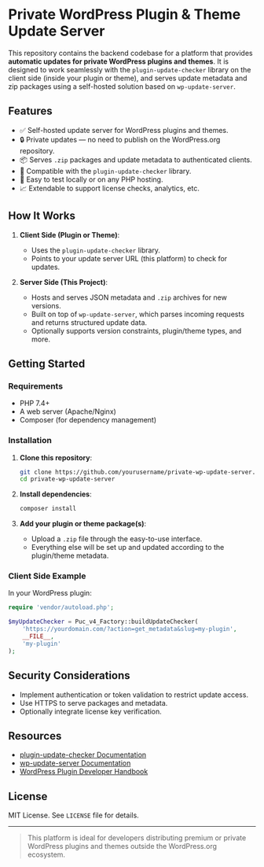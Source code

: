 # Private WordPress Plugin & Theme Update Server

This repository contains the backend codebase for a platform that provides **automatic updates for private WordPress plugins and themes**. It is designed to work seamlessly with the `plugin-update-checker` library on the client side (inside your plugin or theme), and serves update metadata and zip packages using a self-hosted solution based on `wp-update-server`.

## Features

- ✅ Self-hosted update server for WordPress plugins and themes.
- 🔒 Private updates — no need to publish on the WordPress.org repository.
- 📦 Serves `.zip` packages and update metadata to authenticated clients.
- 🧩 Compatible with the `plugin-update-checker` library.
- 🧪 Easy to test locally or on any PHP hosting.
- 📈 Extendable to support license checks, analytics, etc.

## How It Works

1. **Client Side (Plugin or Theme)**:
   - Uses the `plugin-update-checker` library.
   - Points to your update server URL (this platform) to check for updates.

2. **Server Side (This Project)**:
   - Hosts and serves JSON metadata and `.zip` archives for new versions.
   - Built on top of `wp-update-server`, which parses incoming requests and returns structured update data.
   - Optionally supports version constraints, plugin/theme types, and more.

## Getting Started

### Requirements

- PHP 7.4+
- A web server (Apache/Nginx)
- Composer (for dependency management)

### Installation

1. **Clone this repository**:
   ```bash
   git clone https://github.com/yourusername/private-wp-update-server.git
   cd private-wp-update-server
   ```

2. **Install dependencies**:
   ```bash
   composer install
   ```

3. **Add your plugin or theme package(s)**:
   - Upload a `.zip` file through the easy-to-use interface.
   - Everything else will be set up and updated according to the plugin/theme metadata.


### Client Side Example

In your WordPress plugin:

```php
require 'vendor/autoload.php';

$myUpdateChecker = Puc_v4_Factory::buildUpdateChecker(
    'https://yourdomain.com/?action=get_metadata&slug=my-plugin',
    __FILE__,
    'my-plugin'
);
```

## Security Considerations

- Implement authentication or token validation to restrict update access.
- Use HTTPS to serve packages and metadata.
- Optionally integrate license key verification.

## Resources

- [plugin-update-checker Documentation](https://github.com/YahnisElsts/plugin-update-checker)
- [wp-update-server Documentation](https://github.com/YahnisElsts/wp-update-server)
- [WordPress Plugin Developer Handbook](https://developer.wordpress.org/plugins/)

## License

MIT License. See `LICENSE` file for details.

---

> This platform is ideal for developers distributing premium or private WordPress plugins and themes outside the WordPress.org ecosystem.
